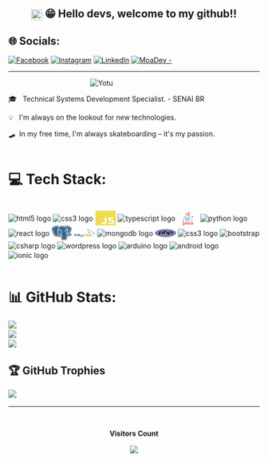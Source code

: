##  	<p  align="center"><img  src="https://raw.githubusercontent.com/MartinHeinz/MartinHeinz/master/wave.gif" width=22px  align="center" height=22px /> 😁 Hello devs, welcome to my github!!
## 🌐 Socials:

[![Facebook](https://img.shields.io/badge/Facebook-%231877F2.svg?logo=Facebook&logoColor=white)](https://www.facebook.com/moa.skt) [![Instagram](https://img.shields.io/badge/Instagram-%23E4405F.svg?logo=Instagram&logoColor=white)](https://www.instagram.com/moa.skt) [![LinkedIn](https://img.shields.io/badge/LinkedIn-%230077B5.svg?logo=linkedin&logoColor=white)](https://www.linkedin.com/in/moa-dev/) <a href="https://moaaskt.github.io/moa_dev/" target="_blank"><img src="https://img.shields.io/static/v1?label=MoaDev&message=Click&color=2ea44f" alt="MoaDev -"></a>
   
----
  <img alt="Yotu" src="https://media.tenor.com/TEfNj1ZBgOYAAAAC/skateboard-horogime.gif" align="right"  width='340'/>
 <br>

   
<p>🎓 &nbsp; Technical Systems Development Specialist. - SENAI BR</p>
<p> 💡 &nbsp; I'm always on the lookout for new technologies. </p>
<p>🛹  &nbsp;In my free time, I'm always skateboarding – it's my passion.
    <br>
  <br>


 
# 💻 Tech Stack:

<div style="display: inline_block"><br>
  <img align="center" title="HTML5" src="https://cdn.jsdelivr.net/gh/devicons/devicon/icons/html5/html5-original.svg" height="30" width="42" alt="html5 logo"  />
  <img align="center"  title="CSS3" src="https://cdn.jsdelivr.net/gh/devicons/devicon/icons/css3/css3-original.svg" height="30" width="42" alt="css3 logo"  />
  <img align="center" title="Javascript" alt="javascript"  height="30" width="42" src="https://raw.githubusercontent.com/devicons/devicon/master/icons/javascript/javascript-plain.svg">
  <img align="center" title="typescript" src="https://cdn.jsdelivr.net/gh/devicons/devicon/icons/typescript/typescript-original.svg" height="30" width="42" alt="typescript logo"  />
  <img align="center" title="java" alt="java" height="30" width="42" src="https://github.com/devicons/devicon/blob/master/icons/java/java-original-wordmark.svg">
  <img align="center" title="python" src="https://cdn.jsdelivr.net/gh/devicons/devicon/icons/python/python-original.svg" height="30" width="42" alt="python logo"  />
  <img align="center" title="react" src="https://cdn.jsdelivr.net/gh/devicons/devicon/icons/react/react-original.svg" height="30" width="42" alt="react logo"  />
  <img align="center" title="postgresql" alt="postgresql" height="30" width="42" src="https://github.com/devicons/devicon/blob/master/icons/postgresql/postgresql-original.svg">
  <img align="center" title="mysql" alt="mysql" height="30" width="42" src="https://github.com/devicons/devicon/blob/master/icons/mysql/mysql-original-wordmark.svg">
  <img align="center" title="mongodb" src="https://cdn.jsdelivr.net/gh/devicons/devicon/icons/mongodb/mongodb-plain.svg" height="30" width="42" alt="mongodb logo"  />
  <img align="center"  title="PHP" alt="PHP" height="30" width="42" src="https://github.com/devicons/devicon/blob/master/icons/php/php-original.svg">
    <img align="center" title="nodejs" src="https://cdn.jsdelivr.net/gh/devicons/devicon/icons/nodejs/nodejs-original.svg" height="30" width="42" alt="css3 logo"  />
  <img align="center" title="bootstrap"  alt="bootstrap" src="https://cdn.jsdelivr.net/gh/devicons/devicon/icons/bootstrap/bootstrap-original.svg" height="30" width="42" alt="bootstrap logo"  />
  <img align="center" title="C#" src="https://cdn.jsdelivr.net/gh/devicons/devicon/icons/csharp/csharp-original.svg" height="30" width="42" alt="csharp logo"  />
  <img align="center" title="Wordpress"  src="https://cdn.jsdelivr.net/gh/devicons/devicon/icons/wordpress/wordpress-original.svg" height="30" width="42" alt="wordpress logo"  />
  <img align="center" title="Arduino" src="https://cdn.jsdelivr.net/gh/devicons/devicon/icons/arduino/arduino-original.svg" height="30" width="42" alt="arduino logo"  />
  <img align="center" title="Android" src="https://cdn.jsdelivr.net/gh/devicons/devicon/icons/android/android-original.svg" height="30" width="42" alt="android logo"  />
  <img align="center" title="Ionic" src="https://cdn.jsdelivr.net/gh/devicons/devicon/icons/ionic/ionic-original.svg" height="30" width="42" alt="ionic logo"  />
  
   

 </div>
 <br>
<div> 

 


# 📊 GitHub Stats:
![](https://github-readme-stats.vercel.app/api?username=moaaskt&theme=radical&hide_border=false&include_all_commits=false&count_private=true)<br/>
![](https://github-readme-streak-stats.herokuapp.com/?user=moaaskt&theme=radical&hide_border=false)<br/>
![](https://github-readme-stats.vercel.app/api/top-langs/?username=moaaskt&theme=radical&hide_border=false&include_all_commits=false&count_private=true&layout=compact)

## 🏆 GitHub Trophies
![](https://github-profile-trophy.vercel.app/?username=moaaskt&theme=radical&no-frame=false&no-bg=true&margin-w=4)







  ---
 </div>
<div align="center">
<br><p align="centre"><b>Visitors Count</b></p>  
<p align="center"><img align="center" src="https://profile-counter.glitch.me/{moaaskt}/count.svg" /></p> 
<br></div>
